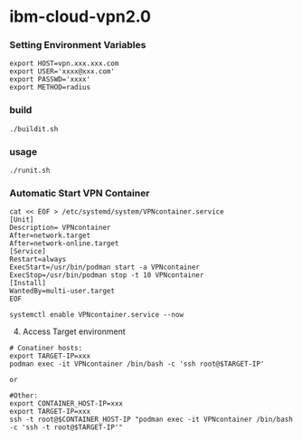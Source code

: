 # ibm-cloud-vpn2.0


### Setting Environment Variables

```
export HOST=vpn.xxx.xxx.com
export USER='xxxx@xxx.com'
export PASSWD='xxxx'
export METHOD=radius
```

### build

```
./buildit.sh
```

### usage

```
./runit.sh 
```

### Automatic Start VPN Container
```
cat << EOF > /etc/systemd/system/VPNcontainer.service
[Unit]
Description= VPNcontainer
After=network.target
After=network-online.target
[Service]
Restart=always
ExecStart=/usr/bin/podman start -a VPNcontainer
ExecStop=/usr/bin/podman stop -t 10 VPNcontainer
[Install]
WantedBy=multi-user.target
EOF

systemctl enable VPNcontainer.service --now
```

4. Access Target environment
~~~
# Conatiner hosts:
export TARGET-IP=xxx
podman exec -it VPNcontainer /bin/bash -c 'ssh root@$TARGET-IP'

or

#Other:
export CONTAINER_HOST-IP=xxx
export TARGET-IP=xxx
ssh -t root@$CONTAINER_HOST-IP "podman exec -it VPNcontainer /bin/bash -c 'ssh -t root@$TARGET-IP'"
~~~


